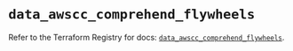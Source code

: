 # `data_awscc_comprehend_flywheels`

Refer to the Terraform Registry for docs: [`data_awscc_comprehend_flywheels`](https://registry.terraform.io/providers/hashicorp/awscc/0.70.0/docs/data-sources/comprehend_flywheels).
